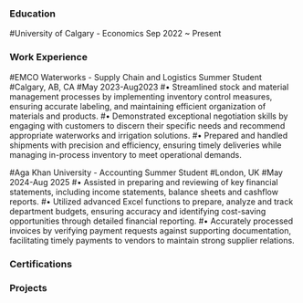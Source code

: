 ### Education 
 #University of Calgary - Economics             Sep 2022 ~ Present

### Work Experience
#EMCO Waterworks - Supply Chain and Logistics Summer Student
#Calgary, AB, CA
#May 2023-Aug2023
#•	Streamlined stock and material management processes by implementing inventory control measures, ensuring accurate labeling, and maintaining efficient organization of materials and products.
#•	Demonstrated exceptional negotiation skills by engaging with customers to discern their specific needs and recommend appropriate waterworks and irrigation solutions. 
#•	Prepared and handled shipments with precision and efficiency, ensuring timely deliveries while managing in-process inventory to meet operational demands. 

#Aga Khan University - Accounting Summer Student
#London, UK
#May 2024-Aug 2025
#•	Assisted in preparing and reviewing of key financial statements, including income statements, balance sheets and cashflow reports. 
#•	Utilized advanced Excel functions to prepare, analyze and track department budgets, ensuring accuracy and identifying cost-saving opportunities through detailed financial reporting.
#•	Accurately processed invoices by verifying payment requests against supporting documentation, facilitating timely payments to vendors to maintain strong supplier relations. 


### Certifications


### Projects
 
